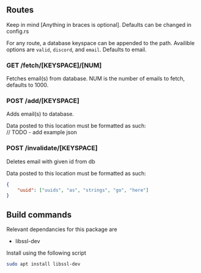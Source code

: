 


## Routes
Keep in mind \[Anything in braces is optional].
Defaults can be changed in config.rs

For any route, a database keyspace can be appended to the path. Availible options are `valid`, `discord`, and `email`. Defaults to email.


### GET /fetch/\[KEYSPACE]/\[NUM]
Fetches email(s) from database. NUM is the number of emails to fetch, defaults to 1000.

### POST /add/\[KEYSPACE]
Adds email(s) to database.

Data posted to this location must be formatted as such:  
// TODO - add example json

### POST /invalidate/\[KEYSPACE]
Deletes email with given id from db

Data posted to this location must be formatted as such:  
```json
{
    "uuid": ["uuids", "as", "strings", "go", "here"]
}
```


## Build commands
Relevant dependancies for this package are
* libssl-dev

Install using the following script
```sh
sudo apt install libssl-dev

```